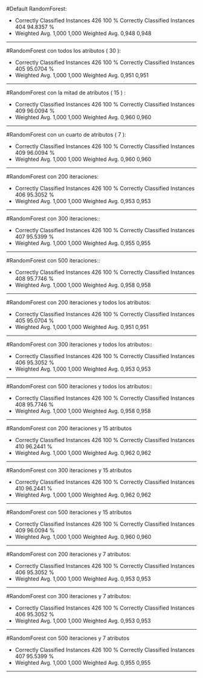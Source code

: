 #Default RandomForest:
* Correctly Classified Instances         426              100      %
Correctly Classified Instances         404               94.8357 %
* Weighted Avg. 1,000 1,000
Weighted Avg. 0,948 0,948
---- 

#RandomForest con todos los atributos ( 30 ):
* Correctly Classified Instances         426              100      %
Correctly Classified Instances         405               95.0704 %
* Weighted Avg. 1,000 1,000
Weighted Avg. 0,951 0,951
---- 

#RandomForest con la mitad de atributos ( 15 ) :
* Correctly Classified Instances         426              100      %
Correctly Classified Instances         409               96.0094 %
* Weighted Avg. 1,000 1,000
Weighted Avg. 0,960 0,960
---- 

#RandomForest con un cuarto de atributos ( 7 ):
* Correctly Classified Instances         426              100      %
Correctly Classified Instances         409               96.0094 %
* Weighted Avg. 1,000 1,000
Weighted Avg. 0,960 0,960
---- 

#RandomForest con 200 iteraciones:
* Correctly Classified Instances         426              100      %
Correctly Classified Instances         406               95.3052 %
* Weighted Avg. 1,000 1,000
Weighted Avg. 0,953 0,953
---- 

#RandomForest con 300 iteraciones::
* Correctly Classified Instances         426              100      %
Correctly Classified Instances         407               95.5399 %
* Weighted Avg. 1,000 1,000
Weighted Avg. 0,955 0,955
---- 

#RandomForest con 500 iteraciones::
* Correctly Classified Instances         426              100      %
Correctly Classified Instances         408               95.7746 %
* Weighted Avg. 1,000 1,000
Weighted Avg. 0,958 0,958
---- 

#RandomForest con 200 iteraciones y todos los atributos:
* Correctly Classified Instances         426              100      %
Correctly Classified Instances         405               95.0704 %
* Weighted Avg. 1,000 1,000
Weighted Avg. 0,951 0,951
---- 

#RandomForest con 300 iteraciones y todos los atributos::
* Correctly Classified Instances         426              100      %
Correctly Classified Instances         406               95.3052 %
* Weighted Avg. 1,000 1,000
Weighted Avg. 0,953 0,953
---- 

#RandomForest con 500 iteraciones y todos los atributos::
* Correctly Classified Instances         426              100      %
Correctly Classified Instances         408               95.7746 %
* Weighted Avg. 1,000 1,000
Weighted Avg. 0,958 0,958
---- 

#RandomForest con 200 iteraciones y 15 atributos
* Correctly Classified Instances         426              100      %
Correctly Classified Instances         410               96.2441 %
* Weighted Avg. 1,000 1,000
Weighted Avg. 0,962 0,962
---- 

#RandomForest con 300 iteraciones y 15 atributos
* Correctly Classified Instances         426              100      %
Correctly Classified Instances         410               96.2441 %
* Weighted Avg. 1,000 1,000
Weighted Avg. 0,962 0,962
---- 

#RandomForest con 500 iteraciones y 15 atributos 
* Correctly Classified Instances         426              100      %
Correctly Classified Instances         409               96.0094 %
* Weighted Avg. 1,000 1,000
Weighted Avg. 0,960 0,960
---- 

#RandomForest con 200 iteraciones y 7 atributos:
* Correctly Classified Instances         426              100      %
Correctly Classified Instances         406               95.3052 %
* Weighted Avg. 1,000 1,000
Weighted Avg. 0,953 0,953
---- 

#RandomForest con 300 iteraciones y 7 atributos:
* Correctly Classified Instances         426              100      %
Correctly Classified Instances         406               95.3052 %
* Weighted Avg. 1,000 1,000
Weighted Avg. 0,953 0,953
---- 

#RandomForest con 500 iteraciones y 7 atributos
* Correctly Classified Instances         426              100      %
Correctly Classified Instances         407               95.5399 %
* Weighted Avg. 1,000 1,000
Weighted Avg. 0,955 0,955
---- 

